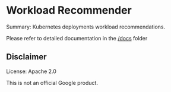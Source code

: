 # Workload Recommender

Summary: Kubernetes deployments workload recommendations.

Please refer to detailed documentation in the [/docs](/docs) folder

## Disclaimer

License: Apache 2.0

This is not an official Google product.
